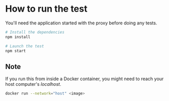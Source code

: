 # How to run the test

You'll need the application started with the proxy before doing any tests.
```sh
# Install the dependencies
npm install

# Launch the test
npm start
```

## Note
If you run this from inside a Docker container, you might need to reach your host computer's *localhost*.
```sh
docker run --network="host" <image>
```